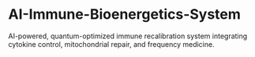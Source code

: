 # AI-Immune-Bioenergetics-System
AI-powered, quantum-optimized immune recalibration system integrating cytokine control, mitochondrial repair, and frequency medicine.
